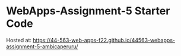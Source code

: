 # WebApps-Assignment-5 Starter Code
Hosted at:  https://44-563-web-apps-f22.github.io/44563-webapps-assignment-5-ambicaperuru/
